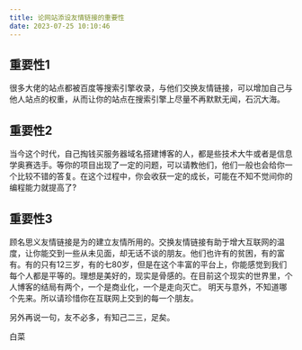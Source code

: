 ```yaml
---
title: 论网站添设友情链接的重要性
date: 2023-07-25 10:10:46
---
```

<!-- wp:heading -->
<h2 class="wp-block-heading">重要性1</h2>
<!-- /wp:heading -->

<!-- wp:paragraph -->
<p>很多大佬的站点都被百度等搜索引擎收录，与他们交换友情链接，可以增加自己与他人站点的权重，从而让你的站点在搜索引擎上尽量不再默默无闻，石沉大海。</p>
<!-- /wp:paragraph -->

<!-- wp:heading -->
<h2 class="wp-block-heading">重要性2</h2>
<!-- /wp:heading -->

<!-- wp:paragraph -->
<p>当今这个时代，自己掏钱买服务器域名搭建博客的人，都是些技术大牛或者是信息学奥赛选手。等你的项目出现了一定的问题，可以请教他们，他们一般也会给你一个比较不错的答复。在这个过程中，你会收获一定的成长，可能在不知不觉间你的编程能力就提高了?</p>
<!-- /wp:paragraph -->

<!-- wp:heading -->
<h2 class="wp-block-heading">重要性3</h2>
<!-- /wp:heading -->

<!-- wp:paragraph -->
<p>顾名思义友情链接是为的建立友情所用的。交换友情链接有助于增大互联网的温度，让你能交到一些从未见面，却无话不谈的朋友。他们也许有的贫困，有的富有。有的只有12三岁，有的七80岁，但是在这个丰富的平台上，你能感觉到我们每个人都是平等的。理想是美好的，现实是骨感的。在目前这个现实的世界里，个人博客的结局有两个，一个是商业化，一个是走向灭亡。 明天与意外，不知道哪个先来。所以请珍惜你在互联网上交到的每一个朋友。</p>
<!-- /wp:paragraph -->

<!-- wp:paragraph -->
<p>另外再说一句，友不必多，有知己二三，足矣。</p>
<!-- /wp:paragraph -->

<!-- wp:paragraph -->
<p>白菜</p>
<!-- /wp:paragraph -->

